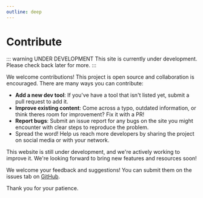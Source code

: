 ```yaml
---
outline: deep
---
```


# Contribute

::: warning UNDER DEVELOPMENT
This site is currently under development. Please check back later for more.
:::

We welcome contributions! This project is open source and collaboration is encouraged. There are many ways you can contribute:

- **Add a new dev tool**: If you've have a tool that isn't listed yet, submit a pull request to add it.
- **Improve existing content**: Come across a typo, outdated information, or think theres room for improvement? Fix it with a PR!
- **Report bugs**: Submit an issue report for any bugs on the site you might encounter with clear steps to reproduce the problem.
- Spread the word! Help us reach more developers by sharing the project on social media or with your network.

This website is still under development, and we're actively working to improve it. We're looking forward to bring new features and resources soon!

We welcome your feedback and suggestions! You can submit them on the issues tab on [GitHub](https://github.com/alecames/sftwr.dev).

Thank you for your patience.